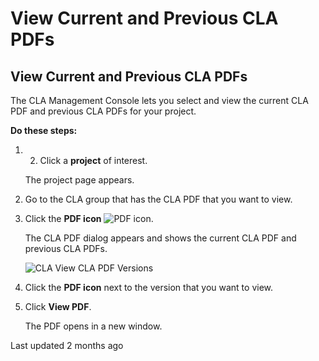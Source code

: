 # View Current and Previous CLA PDFs

## View Current and Previous CLA PDFs

The CLA Management Console lets you select and view the current CLA PDF and previous CLA PDFs for your project.

**Do these steps:**

1. 2. Click a **project** of interest.

   The project page appears.

3. Go to the CLA group that has the CLA PDF that you want to view.
4. Click the **PDF icon** ![PDF icon](https://firebasestorage.googleapis.com/v0/b/gitbook-28427.appspot.com/o/assets%2F-LuWIT3NfRhMt-F50U5n%2F-LuXUenJzl7sWiTp19eT%2F-LuXUhAEXZh8L5fK3y6d%2Fpdf-icon.png?generation=1574684254936548&alt=media).

   The CLA PDF dialog appears and shows the current CLA PDF and previous CLA PDFs.

   ​![CLA View CLA PDF Versions](https://firebasestorage.googleapis.com/v0/b/gitbook-28427.appspot.com/o/assets%2F-LuWIT3NfRhMt-F50U5n%2F-LuXUenJzl7sWiTp19eT%2F-LuXUhAGeIUjaKiFFKeV%2Fcla-view-cla-pdf-versions.png?generation=1574684261316462&alt=media)​

5. Click the **PDF icon** next to the version that you want to view.
6. Click **View PDF**.

   The PDF opens in a new window.

Last updated 2 months ago


